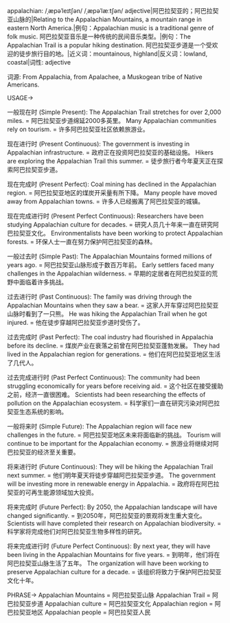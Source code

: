 appalachian: /ˌæpəˈleɪtʃən/ /ˌæpəˈlæːtʃən/
adjective|阿巴拉契亚的；阿巴拉契亚山脉的|Relating to the Appalachian Mountains, a mountain range in eastern North America.|例句：Appalachian music is a traditional genre of folk music. 阿巴拉契亚音乐是一种传统的民间音乐类型。|例句：The Appalachian Trail is a popular hiking destination. 阿巴拉契亚步道是一个受欢迎的徒步旅行目的地。|近义词：mountainous, highland|反义词：lowland, coastal|词性: adjective

词源:
From Appalachia, from Apalachee, a Muskogean tribe of Native Americans.

USAGE->

一般现在时 (Simple Present):
The Appalachian Trail stretches for over 2,000 miles. = 阿巴拉契亚步道绵延2000多英里。
Many Appalachian communities rely on tourism. = 许多阿巴拉契亚社区依赖旅游业。

现在进行时 (Present Continuous):
The government is investing in Appalachian infrastructure. = 政府正在投资阿巴拉契亚的基础设施。
Hikers are exploring the Appalachian Trail this summer. = 徒步旅行者今年夏天正在探索阿巴拉契亚步道。

现在完成时 (Present Perfect):
Coal mining has declined in the Appalachian region. = 阿巴拉契亚地区的煤炭开采量有所下降。
Many people have moved away from Appalachian towns. = 许多人已经搬离了阿巴拉契亚的城镇。

现在完成进行时 (Present Perfect Continuous):
Researchers have been studying Appalachian culture for decades. = 研究人员几十年来一直在研究阿巴拉契亚文化。
Environmentalists have been working to protect Appalachian forests. = 环保人士一直在努力保护阿巴拉契亚的森林。

一般过去时 (Simple Past):
The Appalachian Mountains formed millions of years ago. = 阿巴拉契亚山脉形成于数百万年前。
Early settlers faced many challenges in the Appalachian wilderness. = 早期的定居者在阿巴拉契亚的荒野中面临着许多挑战。

过去进行时 (Past Continuous):
The family was driving through the Appalachian Mountains when they saw a bear. = 这家人开车穿过阿巴拉契亚山脉时看到了一只熊。
He was hiking the Appalachian Trail when he got injured. = 他在徒步穿越阿巴拉契亚步道时受伤了。

过去完成时 (Past Perfect):
The coal industry had flourished in Appalachia before its decline. = 煤炭产业在衰落之前曾在阿巴拉契亚蓬勃发展。
They had lived in the Appalachian region for generations. = 他们在阿巴拉契亚地区生活了几代人。

过去完成进行时 (Past Perfect Continuous):
The community had been struggling economically for years before receiving aid. = 这个社区在接受援助之前，经济一直很困难。
Scientists had been researching the effects of pollution on the Appalachian ecosystem. = 科学家们一直在研究污染对阿巴拉契亚生态系统的影响。

一般将来时 (Simple Future):
The Appalachian region will face new challenges in the future. = 阿巴拉契亚地区未来将面临新的挑战。
Tourism will continue to be important for the Appalachian economy. = 旅游业将继续对阿巴拉契亚的经济至关重要。

将来进行时 (Future Continuous):
They will be hiking the Appalachian Trail next summer. = 他们明年夏天将徒步穿越阿巴拉契亚步道。
The government will be investing more in renewable energy in Appalachia. = 政府将在阿巴拉契亚的可再生能源领域加大投资。

将来完成时 (Future Perfect):
By 2050, the Appalachian landscape will have changed significantly. = 到2050年，阿巴拉契亚的景观将发生重大变化。
Scientists will have completed their research on Appalachian biodiversity. = 科学家将完成他们对阿巴拉契亚生物多样性的研究。

将来完成进行时 (Future Perfect Continuous):
By next year, they will have been living in the Appalachian Mountains for five years. = 到明年，他们将在阿巴拉契亚山脉生活了五年。
The organization will have been working to preserve Appalachian culture for a decade. = 该组织将致力于保护阿巴拉契亚文化十年。


PHRASE->
Appalachian Mountains = 阿巴拉契亚山脉
Appalachian Trail = 阿巴拉契亚步道
Appalachian culture = 阿巴拉契亚文化
Appalachian region = 阿巴拉契亚地区
Appalachian people = 阿巴拉契亚人民
